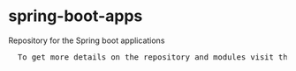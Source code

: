 # spring-boot-apps
Repository for the Spring boot applications

<pre>
  To get more details on the repository and modules visit the Wiki page.
</pre>
